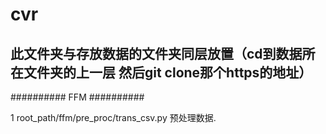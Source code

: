 # cvr

## 此文件夹与存放数据的文件夹同层放置（cd到数据所在文件夹的上一层 然后git clone那个https的地址）




########## FFM ##########

1 root_path/ffm/pre_proc/trans_csv.py 预处理数据.